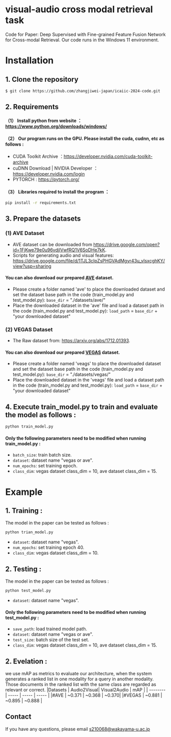 # visual-audio cross modal retrieval task

Code for Paper: Deep Supervised with Fine-grained Feature Fusion Network for Cross-modal Retrieval. Our code runs in the Windows 11 environment.
# Installation
## 1. Clone the repository
```bash
$ git clone https://github.com/zhangjiwei-japan/icaiic-2024-code.git
```
## 2. Requirements
#### （1） Install python from website ：https://www.python.org/downloads/windows/
#### （2） Our program runs on the GPU. Please install the cuda, cudnn, etc as follows : 
- CUDA Toolkit Archive ：https://developer.nvidia.com/cuda-toolkit-archive
- cuDNN Download | NVIDIA Developer ：https://developer.nvidia.com/login
- PYTORCH : https://pytorch.org/
#### （3） Libraries required to install the program ：
```bash
pip install -r requirements.txt
```
## 3. Prepare the datasets
### (1) AVE Dataset 
- AVE dataset can be downloaded from https://drive.google.com/open?id=1FjKwe79e0u96vdjIVwfRQ1V6SoDHe7kK.
- Scripts for generating audio and visual features: https://drive.google.com/file/d/1TJL3cIpZsPHGVAdMgyr43u_vlsxcghKY/view?usp=sharing
#### You can also download our prepared [AVE](https://drive.google.com/file/d/14Qdprd8_9cdih3QDN726kJTzaoo9Y8Y-/view?usp=sharing) dataset.
- Please create a folder named 'ave' to place the downloaded dataset and set the dataset base path in the code (train_model.py and test_model.py): `base_dir` = "./datasets/ave/"
- Place the downloaded dataset in the 'ave' file and load a dataset path in the code (train_model.py and test_model.py): `load_path` = `base_dir` + "your downloaded dataset"
### (2) VEGAS Dataset 
- The Raw dataset from: https://arxiv.org/abs/1712.01393.
#### You can also download our prepared [VEGAS](https://drive.google.com/file/d/142VXU9-3P2HcaCWCQVlezRGJguGnHeHD/view?usp=sharing) dataset. 
- Please create a folder named 'veags' to place the downloaded dataset and set the dataset base path in the code (train_model.py and test_model.py): `base_dir` = "./datasets/vegas/"
- Place the downloaded dataset in the 'veags' file and load a dataset path in the code (train_model.py and test_model.py): `load_path` = `base_dir` + "your downloaded dataset"
## 4. Execute train_model.py to train and evaluate the model as follows :
```bash
python train_model.py
```
#### Only the following parameters need to be modified when running train_model.py : 
- `batch_size`: train batch size.
- `dataset`: dataset name "vegas or ave".
- `num_epochs`: set training epoch.
- `class_dim`: vegas dataset class_dim = 10, ave dataset class_dim = 15. 
# Example
## 1. Training :
The model in the paper can be tested as follows :
```bash
python trian_model.py
```
- `dataset`: dataset name "vegas".
- `num_epochs`: set training epoch 40.
- `class_dim`: vegas dataset class_dim = 10.
## 2. Testing :
The model in the paper can be tested as follows :
```bash
python test_model.py
```
- `dataset`: dataset name "vegas".
#### Only the following parameters need to be modified when running test_model.py :
- `save_path`: load trained model path.
- `dataset`: dataset name "vegas or ave".
- `test_size`: batch size of the test set.
- `class_dim`: vegas dataset class_dim = 10, ave dataset class_dim = 15. 
## 2. Evelation : 
we use mAP as metrics to evaluate our architecture, when the system generates a ranked list in one modality for a query in another modality. Those documents in the ranked list with the same class are regarded as relevant or correct.
|Datasets    | Audio2Visual| Visual2Audio  | mAP |
| --------   | -----    | -----  |  -----  |
|#AVE      | ~0.371  | ~0.368 | ~0.370| 
|#VEGAS  | ~0.881 | ~0.895  | ~0.888 | 
## Contact
If you have any questions, please email s210068@wakayama-u.ac.jp

